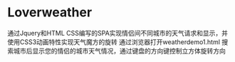 # Loverweather
通过Jquery和HTML CSS编写的SPA实现情侣间不同城市的天气请求和显示，并使用CSS3动画特性实现天气魔方的旋转
通过浏览器打开weatherdemo1.html 搜索城市后显示您的情侣的城市天气情况，通过键盘的方向键控制立方体旋转方向
